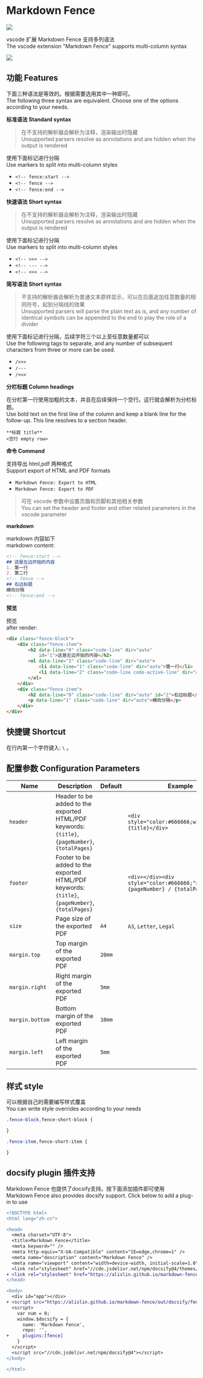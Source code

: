# Markdown Fence

![](/media/fence-256.png)

vscode 扩展 Markdown Fence 支持多列语法  
The vscode extension "Markdown Fence" supports multi-column syntax

![](https://alislin.github.io/markdown-fence/assets/img/README_20250320-092003.png)

## 功能 Features
下面三种语法是等效的。根据需要选用其中一种即可。  
The following three syntax are equivalent. Choose one of the options according to your needs.

<!-- fence:start -->
**标准语法 Standard syntax**

> 在不支持的解析器会解析为注释，渲染输出时隐藏  
> Unsupported parsers resolve as annotations and are hidden when the output is rendered

使用下面标记进行分隔  
Use markers to split into multi-column styles
- `<!-- fence:start -->`
- `<!-- fence -->`
- `<!-- fence:end -->`

<!-- fence -->
**快速语法 Short syntax**

> 在不支持的解析器会解析为注释，渲染输出时隐藏  
> Unsupported parsers resolve as annotations and are hidden when the output is rendered

使用下面标记进行分隔  
Use markers to split into multi-column styles
- `<!-- >>> -->`
- `<!-- --- -->`
- `<!-- <<< -->`

<!-- fence -->
**简写语法 Short syntax**

> 不支持的解析器会解析为普通文本原样显示，可以在后面追加任意数量的相同符号，起到分隔线的效果  
> Unsupported parsers will parse the plain text as is, and any number of identical symbols can be appended to the end to play the role of a divider

使用下面标记进行分隔，后续字符三个以上至任意数量都可以  
Use the following tags to separate, and any number of subsequent characters from three or more can be used.
- `/>>>`
- `/---`
- `/<<<`

<!-- fence -->
**分栏标题 Column headings**

在分栏第一行使用加粗的文本，并且在后续保持一个空行。这行就会解析为分栏标题。  
Use bold text on the first line of the column and keep a blank line for the follow-up. This line resolves to a section header.

`**标题 title**`  
`<空行 empty row>`
<!-- fence:end -->

**命令 Command**

支持导出 html,pdf 两种格式  
Support export of HTML and PDF formats
- `Markdown Fence: Export to HTML`
- `Markdown Fence: Export to PDF`

> 可在 vscode 参数中设置页眉和页脚和其他相关参数   
> You can set the header and footer and other related parameters in the vscode parameter

<!-- >>> -->

**markdown**

markdown 内容如下  
markdown content:
```markdown
<!-- fence:start -->
## 这是左边开始的内容
1. 第一行
2. 第二行
<!-- fence -->
## 右边标题
横向分隔
<!-- fence:end -->
```

<!-- --- -->

**预览**

预览  
after render:
```html
<div class="fence-block">
    <div class="fence-item">
        <h2 data-line="0" class="code-line" dir="auto"
            id="1">这是左边开始的内容</h2>
        <ol data-line="1" class="code-line" dir="auto">
            <li data-line="1" class="code-line" dir="auto">第一行</li>
            <li data-line="2" class="code-line code-active-line" dir="auto">第二行</li>
        </ol>
    </div>
    <div class="fence-item">
        <h2 data-line="0" class="code-line" dir="auto" id="2">右边标题</h2>
        <p data-line="1" class="code-line" dir="auto">横向分隔</p>
    </div>
</div>
```
<!-- <<< -->

## 快捷键 Shortcut
在行内第一个字符键入: `\` 。

## 配置参数 Configuration Parameters

| Name            | Description                                                                                     | Default | Example                                                                    |
| --------------- | ----------------------------------------------------------------------------------------------- | ------- | -------------------------------------------------------------------------- |
| `header`        | Header to be added to the exported HTML/PDF<br>keywords:`{title}`,`{pageNumber}`,`{totalPages}` |         | `<div style="color:#666666;width:100%;">{title}</div>`                     |
| `footer`        | Footer to be added to the exported HTML/PDF<br>keywords:`{title}`,`{pageNumber}`,`{totalPages}` |         | `<div></div><div style="color:#666666;">{pageNumber} / {totalPages}</div>` |
| `size`          | Page size of the exported PDF                                                                   | `A4`    | `A3`, `Letter`, `Legal`                                                    |
| `margin.top`    | Top margin of the exported PDF                                                                  | `20mm`  |                                                                            |
| `margin.right`  | Right margin of the exported PDF                                                                | `5mm`   |                                                                            |
| `margin.bottom` | Bottom margin of the exported PDF                                                               | `10mm`  |                                                                            |
| `margin.left`   | Left margin of the exported PDF                                                                 | `5mm`   |                                                                            |

## 样式 style
可以根据自己的需要编写样式覆盖  
You can write style overrides according to your needs
```css
.fence-block,fence-short-block {

}

.fence-item,fence-short-item {

}
```

## docsify plugin 插件支持
Markdown Fence 也提供了docsify支持。按下面添加插件即可使用  
Markdown Fence also provides docsify support. Click below to add a plug-in to use

```diff
<!DOCTYPE html>
<html lang="zh-cn">

<head>
  <meta charset="UTF-8">
  <title>Markdown Fence</title>
  <meta keyword="" />
  <meta http-equiv="X-UA-Compatible" content="IE=edge,chrome=1" />
  <meta name="description" content="Markdown Fence" />
  <meta name="viewport" content="width=device-width, initial-scale=1.0">
  <link rel="stylesheet" href="//cdn.jsdelivr.net/npm/docsify@4/themes/vue.css" />
+ <link rel="stylesheet" href="https://alislin.github.io/markdown-fence/css/fence.css" />
</head>

<body>
  <div id="app"></div>
+ <script src="https://alislin.github.io/markdown-fence/out/docsify/fence.js"></script>
  <script>
    var num = 0;
    window.$docsify = {
      name: 'Markdown Fence',
      repo: '',
+     plugins:[fence]
    }
  </script>
  <script src="//cdn.jsdelivr.net/npm/docsify@4"></script>
</body>

</html>
```

<!-- ## Obisdian 支持
- [ ] 计划中 -->

<!-- ## Marp 支持
- [ ] 计划中 -->

